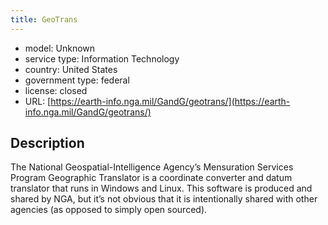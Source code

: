 ```yaml
---
title: GeoTrans
---
```


- model: Unknown
- service type: Information Technology
- country: United States
- government type: federal
- license: closed
- URL: [https://earth-info.nga.mil/GandG/geotrans/](https://earth-info.nga.mil/GandG/geotrans/)

## Description
The National Geospatial-Intelligence Agency’s Mensuration Services Program Geographic Translator is a coordinate converter and datum translator that runs in Windows and Linux. This software is produced and shared by NGA, but it’s not obvious that it is intentionally shared with other agencies (as opposed to simply open sourced).

